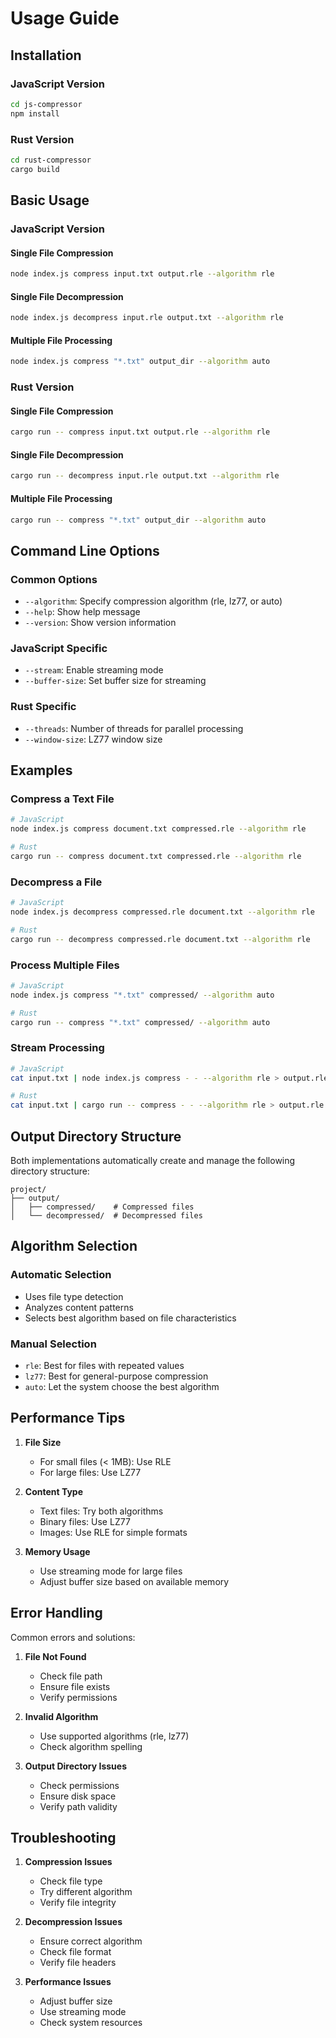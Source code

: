 # Usage Guide

## Installation

### JavaScript Version

```bash
cd js-compressor
npm install
```

### Rust Version

```bash
cd rust-compressor
cargo build
```

## Basic Usage

### JavaScript Version

#### Single File Compression

```bash
node index.js compress input.txt output.rle --algorithm rle
```

#### Single File Decompression

```bash
node index.js decompress input.rle output.txt --algorithm rle
```

#### Multiple File Processing

```bash
node index.js compress "*.txt" output_dir --algorithm auto
```

### Rust Version

#### Single File Compression

```bash
cargo run -- compress input.txt output.rle --algorithm rle
```

#### Single File Decompression

```bash
cargo run -- decompress input.rle output.txt --algorithm rle
```

#### Multiple File Processing

```bash
cargo run -- compress "*.txt" output_dir --algorithm auto
```

## Command Line Options

### Common Options

- `--algorithm`: Specify compression algorithm (rle, lz77, or auto)
- `--help`: Show help message
- `--version`: Show version information

### JavaScript Specific

- `--stream`: Enable streaming mode
- `--buffer-size`: Set buffer size for streaming

### Rust Specific

- `--threads`: Number of threads for parallel processing
- `--window-size`: LZ77 window size

## Examples

### Compress a Text File

```bash
# JavaScript
node index.js compress document.txt compressed.rle --algorithm rle

# Rust
cargo run -- compress document.txt compressed.rle --algorithm rle
```

### Decompress a File

```bash
# JavaScript
node index.js decompress compressed.rle document.txt --algorithm rle

# Rust
cargo run -- decompress compressed.rle document.txt --algorithm rle
```

### Process Multiple Files

```bash
# JavaScript
node index.js compress "*.txt" compressed/ --algorithm auto

# Rust
cargo run -- compress "*.txt" compressed/ --algorithm auto
```

### Stream Processing

```bash
# JavaScript
cat input.txt | node index.js compress - - --algorithm rle > output.rle

# Rust
cat input.txt | cargo run -- compress - - --algorithm rle > output.rle
```

## Output Directory Structure

Both implementations automatically create and manage the following directory structure:

```
project/
├── output/
│   ├── compressed/    # Compressed files
│   └── decompressed/  # Decompressed files
```

## Algorithm Selection

### Automatic Selection

- Uses file type detection
- Analyzes content patterns
- Selects best algorithm based on file characteristics

### Manual Selection

- `rle`: Best for files with repeated values
- `lz77`: Best for general-purpose compression
- `auto`: Let the system choose the best algorithm

## Performance Tips

1. **File Size**
   - For small files (< 1MB): Use RLE
   - For large files: Use LZ77

2. **Content Type**
   - Text files: Try both algorithms
   - Binary files: Use LZ77
   - Images: Use RLE for simple formats

3. **Memory Usage**
   - Use streaming mode for large files
   - Adjust buffer size based on available memory

## Error Handling

Common errors and solutions:

1. **File Not Found**
   - Check file path
   - Ensure file exists
   - Verify permissions

2. **Invalid Algorithm**
   - Use supported algorithms (rle, lz77)
   - Check algorithm spelling

3. **Output Directory Issues**
   - Check permissions
   - Ensure disk space
   - Verify path validity

## Troubleshooting

1. **Compression Issues**
   - Check file type
   - Try different algorithm
   - Verify file integrity

2. **Decompression Issues**
   - Ensure correct algorithm
   - Check file format
   - Verify file headers

3. **Performance Issues**
   - Adjust buffer size
   - Use streaming mode
   - Check system resources
